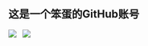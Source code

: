 ## 这是一个笨蛋的GitHub账号
<picture>
  <source media="(prefers-color-scheme: dark)" srcset="https://githubstat.vercel.miniproj.stevezmt.top/api?username=3049298988&show=discussions_started,prs_merged_percentage&count_private=true&show_icons=true&title_color=359697&icon_color=359697&hide_border=false&theme=radical&locale=cn">
  <img src="https://github-readme-stats.vercel.app/api?theme=radical&username=3049298988&show_icons=true&include_all_commits=true&show=reviews%2Cdiscussions_answered&rank_icon=percentile&role=OWNER%2CORGANIZATION_MEMBER%2CCOLLABORATOR">
</picture>
&nbsp; <!-- 添加空格让图片间距更自然 -->
<picture>
  <source media="(prefers-color-scheme: dark)" srcset="https://github-readme-stats.vercel.app/api/top-langs/?theme=radical&username=3049298988&layout=compact&exclude_repo=Hardware-Course&hide=Jupyter%20Notebook%2CMATLAB&role=OWNER%2CORGANIZATION_MEMBER%2CCOLLABORATOR&langs_count=12">
  <img src="https://github-readme-stats.vercel.app/api/top-langs/?theme=radical&username=3049298988&layout=compact&exclude_repo=Hardware-Course&hide=Jupyter%20Notebook%2CMATLAB&role=OWNER%2CORGANIZATION_MEMBER%2CCOLLABORATOR&langs_count=12">
</picture>
<!--
**3049298988/3049298988** is a ✨ _special_ ✨ repository because its `README.md` (this file) appears on your GitHub profile.

Here are some ideas to get you started:

- 🔭 I’m currently working on ...
- 🌱 I’m currently learning ...
- 👯 I’m looking to collaborate on ...
- 🤔 I’m looking for help with ...
- 💬 Ask me about ...
- 📫 How to reach me: ...
- 😄 Pronouns: ...
- ⚡ Fun fact: ...
-->
